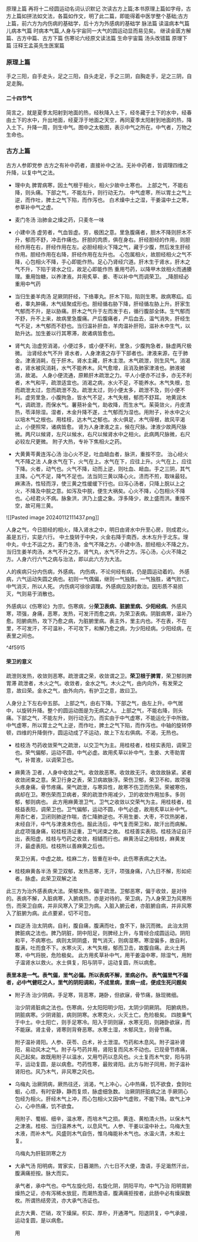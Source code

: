 原理上篇
再将十二经圆运动名词认识默记
次读古方上篇;本书原理上篇如字母，古方上篇如拼法如文法，各篇如作文，明了此二篇，即能得着中医学整个基础;古方上篇，前六方为内伤病的基础学，后十方为外感病的基础学
脉法篇
读温病本气篇
儿病本气篇
时病本气篇,人身与宇宙同一大气的圆运动显而易见矣。
继读金匮方解篇、古方中篇、古方下篇
伤寒论六经原文读法篇
生命宇宙篇
汤头改错篇
原理下篇
汪释王孟英先生医案篇





### 原理上篇
手之三阳，自手走头，足之三阳，自头走足，手之三阴，自胸走手，足之三阴，自足走胸。


#### 二十四节气
简言之，就是夏季太阳射到地面的热，经秋降入土下，经冬藏于土下的水中，经春由土下的水中，升出地面，经夏浮于地面之天空，再同夏季太阳射到地面的热，降入土下。升降一周，则生中气。图中之太极图，表示中气之所在。中气者，万物之生命也。





### 古方上篇

古方人参即党参
古方之有补中药者，直接补中之法。无补中药者，皆调理四维之升降，以复中气之法。





- 理中丸
	脾胃病寒，因土气根于相火，相火少故中土寒也。
	上部之气，不能右降，则头痛。下部之气，不能左升，则行动无力。
	中气虚寒，所以胃土之气上逆，而作吐，脾土之气下陷，而作泻也。
	白术燥中土之湿，干姜温中土之寒，参草补中气之虚。

- 麦门冬汤
	治肺金之燥之药，只麦冬一味


- 小建中汤
	虚劳者，气血皆虚。劳，极困之意。里急腹痛者，胆木不降则肝木不升，郁而不舒，冲击作痛也。肝胆的肉质，俱在身右。肝经胆经的作用，则胆经作用在右，肝经作用在左。必胆经相火下降之气，藏于少腹，然后发生肝经作用。胆经作用在右降，肝经作用在左升也。
	心包属相火，故胆经相火之气不降，心包相火不降，手心即能作热。足心乃肾经穴道。肝木生于肾水，肝木之气不升，下陷于肾水之位，故足心即能作热
	重用芍药，以降甲木敛相火而通腠理。重用饴糖，以养津液。并用炙草、姜、枣以补中气而调荣卫。
	_降胆经必重用中气药


- 当归生姜羊肉汤
	足厥阴肝经，下络睾丸。肝木下陷，陷则生寒。故病寒疝。疝者，睾丸肿痛，木气结聚成形也。胆经循右胁下降，肝经循左胁上升。肝家生气郁而不升，是以胁痛。肝木之气升于左而发于右，循行腹部全体。生气郁而不舒，升不上来，故病里急腹痛。产后腹痛者，产后血去，温气消失，肝经生气不足，木气郁而不舒也。当归温补肝血，羊肉温补肝阳，滋补木中生气，以助升达。加生姜以行其寒滞，故诸病皆愈也。

- 肾气丸
	治虚劳消渴，小便过多，或小便不利，里急，少腹拘急者，脉虚两尺极微。
	治肾经水气不升
	肾水者，人身津液之存于下部者也。津液来源，在于肺金。津液消耗，在于肝木。肾水主藏，肝木主泄。木气疏泄，则生风气。消渴者，肾水被风消耗，水气不能养木。风气愈增，且消及肺家津液也。肺液被消，故渴。
	人身小便流通，原赖肝木疏泄之力。平人小便亦不过多，亦无不利者，木气和平，疏泄适宜也。消渴之病，水火不足，不能养水。木气失根，忽而疏泄太过，忽而疏泄不及。疏泄太过，则小便太多，疏泄不及，则小便不利。虚劳里急，小腹拘急，皆水气不足，木气失根，郁而不舒耳。
	地黄润木气，调疏泄，而保水气。薯蓣补金气，助收降，而生水气。茱萸敛火，丹皮清热，苓泽除湿。湿者，木金升降不遂，土气郁而为湿也。用附子，补水中之火以培木气之根也。用桂枝，达木气之郁也。水火俱足，木气得根，故风平渴止，小便照常，诸病皆愈。
	肾为人身津液之主，候在尺脉。津液少故两尺脉微。两尺以候肾，左尺以候水，右尺以候肾水中之相火。此病两尺脉微，右尺必较左尺更微。
	附子大热，专补下焦相火之药。


- 大黄黄芩黄连泻心汤
	治心火不足，吐血衄血者，脉洪，重按不空。
	治心经火气不降之法
	人身水气在下，火气在上。水气在下，应往上升。火气在上，应往下降。火者，动气也。火气不降，动而上逆，则吐血、衄血。手之三阴，其气主降。心气不足，降气不足也。法当同三黄以降心火。渍而不煎，取味最轻。麻沸汤，性轻而浮，使三黄之性缓缓下行也。曰泻心汤者，只降上脘以上之火，不降及中脘之意。如泻及中脘，便生大祸矣。心火不降，心包相火不降也。心经君火不病。脉象洪，洪乃上盛之象。浮多降少，故上盛而洪。重按不空，故可用三黄。

![[Pasted image 20240112111437.png]]

人身之气，今日胆经的相火，降入肾水之中，明日由肾水中升至心房，则成君火。虽是五行，实是六行。
中土旋转于中央，火金右降于南西，水木左升于北东。理中丸，中土不运之方。麦门冬汤，金气不降之方。小建中汤，胆经相火不降之方。当归生姜羊肉汤，木气不升之方。肾气丸，水气不升之方。泻心汤，心火不降之方。人身六行六气之病与治法，即以此六方为大法。



人的疾病只分内伤病，外感病。
内伤病，不论何经有病，仍是圆运动着的。
外感病，六气运动失圆之病也。初则一气偶偏，继则一气独胜。一气独胜，诸气败亡，中气消灭，所以人死。
内伤病可徐徐调理。外感病应及时救治。因形质不易损灭，气则易于消散也。

外感病以《伤寒论》为宗。伤寒病，分**荣卫表病、脏腑里病、少阳经病**。外感风寒，项强，身痛，恶寒，发热，可发汗而愈之病，为荣卫表病。阴脏病寒，温补乃愈。阳腑病热，攻下乃愈之病，为脏腑里病。表主外，里主内也。不在表，不在里，不可发汗，不可温补，不可攻下，和解乃愈之病，为少阳经病。少阳经病，在表里之间也。

^4f5915


#### 荣卫的意义

疏泄则发热，收敛则恶寒。疏泄谓之荣，收敛谓之卫。**荣卫根于脾胃**，荣卫郁则脾胃滞
疏泄者，木火之气。收敛者，金水之气。木火之气，由内向外，有发荣之意，故曰荣。金水之气，由外向内，有护卫之意，故曰卫。


人身分上下左右中五部。
上部之气，由右下降。下部之气，由左上升。中气居中，以旋转升降。整个的圆运动图是为无病之人。
上部之气，不能右降，则头痛。下部之气，不能左升，则行动无力。而实由于中气虚寒，不能运化于中所致。中气虚寒，所以胃土之气上逆，而作吐，脾土之气下陷，而作泻也。中轴的旋转停顿，四维的升降倒作，圆运动成了不运动，故上下左右俱病。不渴，无热也。



- 桂枝汤
	芍药收敛荣气之疏泄，以交卫气为主。用桂枝者，桂枝实表阳，调荣卫也。荣气偏郁，运动不圆，中气必虚。故用炙草以补中气，生姜、大枣助胃气，补胃液，以调荣卫也。

- 麻黄汤
	卫者，人身中收敛之气。收敛故恶寒。收敛故无汗。收敛故脉紧。紧者收敛闭束之意。荣卫行身之表，荣卫病故脉浮。荣伤卫郁，荣卫不和，故项强头疼身痛，骨节疼痛。荣气疏泄，与寒异性，故寒不伤卫而伤荣。荣被寒伤，病却在卫。寒伤荣而卫病者，荣的疏泄作用减少，卫的收敛作用加多。多则郁，郁则病也。
	此方用麻黄泄卫气，卫气之收敛以交荣气为主。用桂枝者，桂枝益表阳，调荣卫也。卫气偏郁，运动不圆，中气必虚，故用炙草以补中气。用杏仁者，卫闭则肺逆作喘，杏仁降肺逆也。不用生姜、大枣，不饮热粥者，未经自汗，中气与津液未伤也。服此汤后，中气复而荣卫和，故汗出而病解。此症项强身痛，较桂枝汤证重，卫气闭束之故。
	桂枝善实表阳。桂枝汤证自汗出，表阳虚，桂枝与芍药之收敛，相辅而行也。麻黄汤证之用桂枝，麻黄发汗，最虚表阳。桂枝所以善麻黄之后也。
	
	荣卫分离，中虚之故。桂麻二方，皆重在补中。此伤寒表病之大法。


- 桂枝麻黄各半汤
	荣卫双郁，发热恶寒，无汗，项强身痛，八九日不解，形如疟者。脉虚。此荣卫双解之法

此三方为治外感表病大法。荣郁发热，偏于疏泄。卫郁恶寒，偏于收敛，是对待的。表病不解，入脏病寒，入腑病热，亦是对待的。荣卫病，乃人身荣卫为风寒所伤，而荣卫自病，并非风寒入了荣卫为病。入脏入腑云者，亦脏腑自病，并非风寒入了脏腑为病。此点要紧，切不可忽。

- 四逆汤
	治太阴病，自利，腹自痛，腹满而吐，食不下，脉沉而微。
	此治太阴脾脏病之法也。脾乃阴脏，阴中阳足，则脾经上升，与胃经合成圆运动。阴阳和平，不病寒也。病则太阴阴盛，胃气消灭，则病湿寒。寒湿偏多，故自利，腹满，吐而食不下。水寒火灭，木气失根，郁而卫击，故腹自痛。此火土两寒，中气将脱，危险极矣。
	此方用炙草补中气，用干姜温中寒，除湿气，用附子温肾水以救火。水土俱复，阳与阴平，运动复圆，所以病愈。

**表里本是一气。表气偏，里气必偏。所以表病不解，里病必作。
表气偏里气不偏者，必中气健旺之人，里气的阴阳调和，不成里病，里病一成，便成生死问题矣**


- 附子汤
	治少阴病，手足寒，背恶寒，踡卧，但欲寐，骨节痛，脉现微细。
	
	治少阴肾脏病之法也。伤寒病，分太阳阳明少阳，太阴少阴厥阴。
	阳腑病热，阴脏病寒。少阴肾脏，病则阴寒。水寒克火，火灭土亡。危险极矣。
	四肢秉气于中土。中土阳亡，则手足寒冷。阳入于阴则寐，水寒无阳，则踡卧欲寐，而不能寐。肾主骨，肾寒则背脊恶寒。水寒土湿，木郁风生，则骨节痛。
	
	附子温补肾阳。人参、茯苓、白术，补土泄湿。芍药和木息风。附子温补肾阳，易动风木之气。附子与芍药并用，肾阳复而风木不动也。已现骨节疼痛，风己起矣。故既用附子以温水，又用芍药以息风也。火土复而木气安，阳与阴平，运动复圆，是以病愈。芍药性寒，最败肾阳。此方与附子同用，附子温补肾阳也。风乃木气，非风寒之风也。


- 乌梅丸
	治厥阴病，厥热往还，消渴，气上冲心，心中热痛，饥不欲食，食则吐蛔，心烦，有时安静，静而复烦，脉虚细急数。
	治厥阴肝脏病之法
	手厥阴心包经为相火。肝经木气上冲，而心包相火又因中气虚败，不能下降。故气上冲心，心中热痛，饥不欲食。
	
	用附子、蜀椒、细辛，温水寒，而培木气之损。黄连、黄柏清火热，以保木气之津液。桂枝、当归温养木气，以息风气。人参、干姜以温中补土。乌梅大生木液，而补木气。风盛则木气自伤，惟乌梅能补木气也。水温火清，木和土复。
	
	乌梅丸为肝脏阴寒之方


- 大承气汤
	阳明病，胃家实，日暮潮热，六七日不大便，澹语，手足濈然汗出，腹满痛拒按。脉大而实。
	
	承气者，承中气也。中气左旋化阳，右旋化阴，阴阳平均，中气乃治
	阳明胃腑燥热之证，亦有泻稀水放屁，而潮热澹语，腹满痛拒按者，此肠中必有燥屎数枚。所谓热结旁流，亦大承气汤证也。
	
	此方大黄、芒硝，攻下燥屎。枳实、厚朴，开通滞气。阳退阴复，中气承接，运动复圆，是以病愈。
	
	用



































